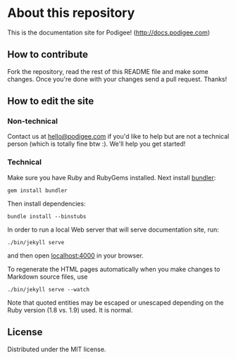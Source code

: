 # About this repository #

This is the documentation site for Podigee! (http://docs.podigee.com)

## How to contribute

Fork the repository, read the rest of this README file and make some changes.
Once you're done with your changes send a pull request. Thanks!

## How to edit the site

### Non-technical

Contact us at [hello@podigee.com](mailto:hello@podigee.com "hello@podigee.com") if you'd like to help but are not a technical person (which is totally fine btw :). We'll help you get started!

### Technical

Make sure you have Ruby and RubyGems installed. Next install
[bundler](http://bundler.io/):

    gem install bundler

Then install dependencies:

    bundle install --binstubs

In order to run a local Web server that will serve documentation site, run:

    ./bin/jekyll serve

and then open [localhost:4000](http://localhost:4000/) in your browser. 

To regenerate the HTML pages automatically when you make changes to Markdown source files, use

    ./bin/jekyll serve --watch

Note that quoted entities may be escaped or unescaped depending on the Ruby
version (1.8 vs. 1.9) used. It is normal.

## License

Distributed under the MIT license.

